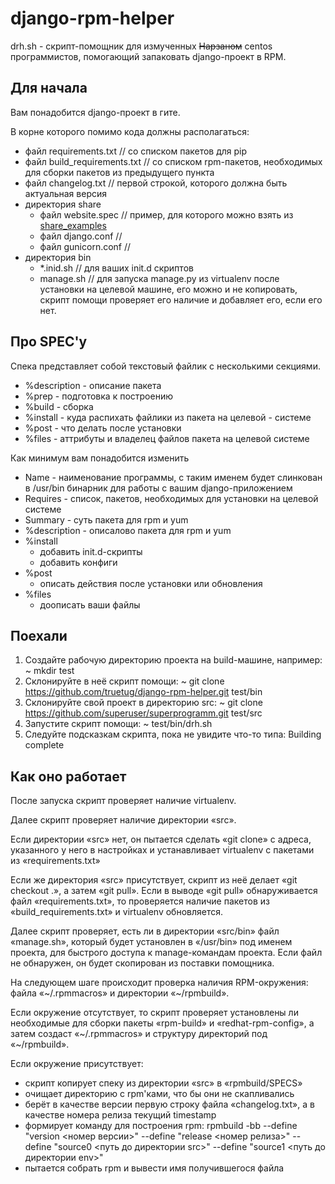 django-rpm-helper
=================

drh.sh - скрипт-помощник для измученных ~~Нарзаном~~ centos программистов, помогающий запаковать django-проект в RPM.

Для начала
----------

Вам понадобится django-проект в гите.

В корне которого помимо кода должны располагаться:

- файл requirements.txt // со списком пакетов для pip
- файл build_requirements.txt // со списком rpm-пакетов, необходимых для сборки пакетов из предыдущего пункта
- файл changelog.txt // первой строкой, которого должна быть актуальная версия
- директория share
	- файл website.spec // пример, для которого можно взять из [share_examples](https://github.com/truetug/django-rpm-helper/blob/master/share_examples/superprogramm.spec)
	- файл django.conf //
	- файл gunicorn.conf //
- директория bin
	- *.inid.sh // для ваших init.d скриптов
	- manage.sh // для запуска manage.py из virtualenv после установки на целевой машине, его можно и не копировать, скрипт помощи проверяет его наличие и добавляет его, если его нет.
	
Про SPEC'у
----------

Спека представляет собой текстовый файлик с несколькими секциями.

- %description - описание пакета
- %prep - подготовка к построению
- %build - сборка
- %install - куда распихать файлики из пакета на целевой - системе
- %post - что делать после установки
- %files - аттрибуты и владелец файлов пакета на целевой системе

Как минимум вам понадобится изменить

- Name - наименование программы, с таким именем будет слинкован в /usr/bin бинарник для работы с вашим django-приложением
- Requires - список, пакетов, необходимых для установки на целевой системе
- Summary - суть пакета для rpm и yum
- %description - описалово пакета для rpm и yum
- %install
	- добавить init.d-скрипты
	- добавить конфиги
- %post
	- описать действия после установки или обновления
- %files
	- доописать ваши файлы
	
Поехали
-------

1. Создайте рабочую директорию проекта на build-машине, например: ~ mkdir test
2. Склонируйте в неё скрипт помощи: ~ git clone https://github.com/truetug/django-rpm-helper.git test/bin
3. Склонируйте свой проект в директорию src: ~ git clone https://github.com/superuser/superprogramm.git test/src
4. Запустите скрипт помощи: ~ test/bin/drh.sh
5. Следуйте подсказкам скрипта, пока не увидите что-то типа: Building complete

Как оно работает
----------------

После запуска скрипт проверяет наличие virtualenv.

Далее скрипт проверяет наличие директории «src».

Если директории «src» нет, он пытается сделать «git clone» с адреса, указанного у него в настройках и устанавливает virtualenv с пакетами из «requirements.txt»

Если же директория «src» присутствует, скрипт из неё делает «git checkout .», а затем «git pull». Если в выводе «git pull» обнаруживается файл «requirements.txt», то проверяется наличие пакетов из «build_requirements.txt» и virtualenv обновляется.

Далее скрипт проверяет, есть ли в директории «src/bin» файл «manage.sh», который будет установлен в «/usr/bin» под именем проекта, для быстрого доступа к manage-командам проекта. Если файл не обнаружен, он будет скопирован из поставки помощника.

На следующем шаге происходит проверка наличия RPM-окружения: файла «~/.rpmmacros» и директории «~/rpmbuild». 

Если окружение отсутствует, то скрипт проверяет установлены ли необходимые для сборки пакеты «rpm-build» и «redhat-rpm-config», а затем создаст «~/.rpmmacros» и структуру директорий под «~/rpmbuild».

Если окружение присутствует:

- скрипт копирует спеку из директории «src» в «rpmbuild/SPECS»
- очищает директорию с rpm'ками, что бы они не скапливались
- берёт в качестве версии первую строку файла «changelog.txt», а в качестве номера релиза текущий timestamp
- формирует команду для построения rpm: rpmbuild -bb --define "version <номер версии>" --define "release <номер релиза>" --define "source0 <путь до директории src>" --define "source1 <путь до директории env>"
- пытается собрать rpm и вывести имя получившегося файла